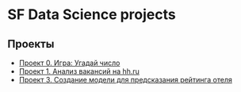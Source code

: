 # SF Data Science projects

## Проекты

* [Проект 0. Игра: Угадай число](https://github.com/PoluboyarinovSI/SF_DataScience/tree/main/project_0)
* [Проект 1. Анализ вакансий на hh.ru](https://github.com/PoluboyarinovSI/SF_DataScience/tree/main/project_1)
* [Проект 3. Создание модели для предсказания рейтинга отеля](https://github.com/PoluboyarinovSI/SF_DataScience/tree/main/project_3)
